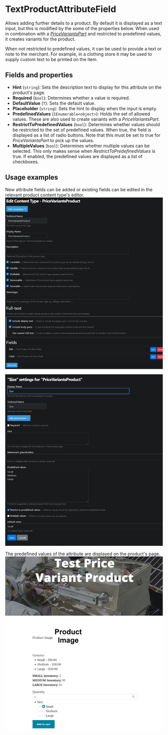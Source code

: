 # TextProductAttributeField

Allows adding further details to a product. By default it is displayed as a text input, but this is modified by the some of the properties below. When used in combination with a [_PriceVariantsPart_](price-variants-part.md) and restricted to predefined values, it creates variants for the product. 

When not restricted to predefined values, it can be used to provide a text or note to the merchant. For example, in a clothing store it may be used to supply custom text to be printed on the item.

## Fields and properties
- **Hint** (`string`): Sets the description text to display for this attribute on the product's page.
- **Required** (`bool`): Determines whether a value is required.
- **DefaultValue** (`T`): Sets the default value.
- **Placeholder** (`string`): Sets the hint to display when the input is empty.
- **PredefinedValues** (`IEnumerable<object>`): Holds the set of allowed values. These are also used to create variants with a _PriceVariantsPart_.
- **RestrictToPredefinedValues** (`bool`): Determines whether values should be restricted to the set of predefined values. When true, the field is displayed as a list of radio buttons. Note that this must be set to true for _PriceVariantsPart_ to pick up the values.
- **MultipleValues** (`bool`): Determines whether multiple values can be selected. This only makes sense when _RestrictToPredefinedValues_ is true. If enabled, the predefined values are displayed as a list of checkboxes.

## Usage examples
New attribute fields can be added or existing fields can be edited in the relevant product content type's editor.
![image](../assets/images/text-product-attribute/content-type-editor-example.png)

![image](../assets/images/text-product-attribute/attribute-field-editor-example.png)

The predefined values of the attribute are displayed on the product's page.
![image](../assets/images/text-product-attribute/attribute-field-display-example.png)
